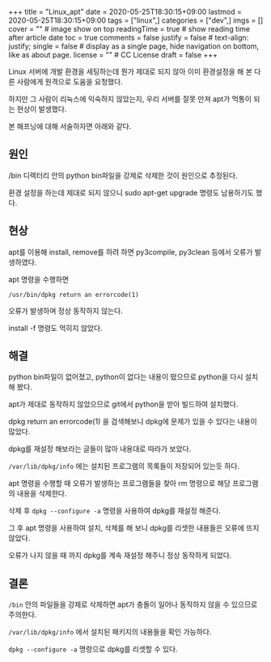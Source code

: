 +++
title = "Linux_apt"
date = 2020-05-25T18:30:15+09:00
lastmod = 2020-05-25T18:30:15+09:00
tags = ["linux",]
categories = ["dev",]
imgs = []
cover = ""  # image show on top
readingTime = true  # show reading time after article date
toc = true
comments = false
justify = false  # text-align: justify;
single = false  # display as a single page, hide navigation on bottom, like as about page.
license = ""  # CC License
draft = false
+++

Linux 서버에 개발 환경을 세팅하는데 뭔가 제대로 되지 않아 이미 환경설정을 해 본 다른 사람에게 원격으로 도움을 요청했다. 

하지만 그 사람이 리눅스에 익숙하지 않았는지, 우리 서버를 잘못 만져 apt가 먹통이 되는 현상이 발생했다. 

본 해프닝에 대해 서술하자면 아래와 같다. 

## 원인

/bin 디렉터리 안의 python bin파일을 강제로 삭제한 것이 원인으로 추정된다. 

환경 설정을 하는데 제대로 되지 않으니 sudo apt-get upgrade 명령도 남용하기도 했다. 


## 현상

apt를 이용해 install, remove를 하려 하면 py3compile, py3clean 등에서 오류가 발생하였다. 

apt 명령을 수행하면 
```
/usr/bin/dpkg return an errorcode(1) 
```

오류가 발생하며 정상 동작하지 않는다. 

install -f 명령도 먹히지 않았다. 


## 해결

python bin파일이 없어졌고, python이 없다는 내용이 떴으므로 python을 다시 설치해 봤다. 

apt가 제대로 동작하지 않았으므로 git에서 python을 받아 빌드하여 설치했다. 


dpkg return an errorcode(1) 을 검색해보니 dpkg에 문제가 있을 수 있다는 내용이 많았다. 

dpkg를 재설정 해보라는 글들이 많아 내용대로 따라가 보았다. 

``/var/lib/dpkg/info`` 에는 설치된 프로그램의 목록들이 저장되어 있는듯 하다. 

apt 명령을 수행할 때 오류가 발생하는 프로그램들을 찾아 rm 명령으로 해당 프로그램의 내용을 삭제한다. 

삭제 후 ``dpkg --configure -a`` 명령을 사용하여 dpkg를 재설정 해준다. 

그 후 apt 명령을 사용하여 설치, 삭제를 해 보니 dpkg를 리셋한 내용들은 오류에 뜨지 않았다. 

오류가 나지 않을 때 까지 dpkg를 계속 재설정 해주니 정상 동작하게 되었다. 


## 결론

``/bin`` 안의 파일들을 강제로 삭제하면 apt가 충돌이 일어나 동작하지 않을 수 있으므로 주의한다. 

``/var/lib/dpkg/info`` 에서 설치된 패키지의 내용들을 확인 가능하다. 

``dpkg --configure -a`` 명령으로 dpkg를 리셋할 수 있다. 


